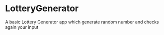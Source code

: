 # LotteryGenerator
A basic Lottery Generator app which generate random number and checks again your input

